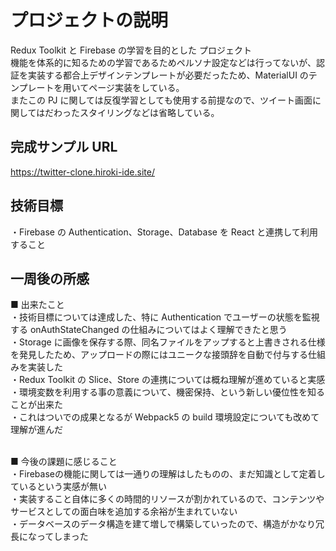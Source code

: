 # プロジェクトの説明

Redux Toolkit と Firebase の学習を目的とした プロジェクト<br>
機能を体系的に知るための学習であるためペルソナ設定などは行ってないが、認証を実装する都合上デザインテンプレートが必要だったため、MaterialUI のテンプレートを用いてページ実装をしている。<br>
またこの PJ に関しては反復学習としても使用する前提なので、ツイート画面に関してはだわったスタイリングなどは省略している。

## 完成サンプル URL

https://twitter-clone.hiroki-ide.site/

## 技術目標

・Firebase の Authentication、Storage、Database を React と連携して利用すること<br>

## 一周後の所感

■ 出来たこと<br>
・技術目標については達成した、特に Authentication でユーザーの状態を監視する onAuthStateChanged の仕組みについてはよく理解できたと思う<br>
・Storage に画像を保存する際、同名ファイルをアップすると上書きされる仕様を発見したため、アップロードの際にはユニークな接頭辞を自動で付与する仕組みを実装した<br>
・Redux Toolkit の Slice、Store の連携については概ね理解が進めていると実感<br>
・環境変数を利用する事の意義について、機密保持、という新しい優位性を知ることが出来た<br>
・これはついでの成果となるが Webpack5 の build 環境設定についても改めて理解が進んだ

<br>
■ 今後の課題に感じること<br>
・Firebaseの機能に関しては一通りの理解はしたものの、まだ知識として定着しているという実感が無い<br>
・実装すること自体に多くの時間的リソースが割かれているので、コンテンツやサービスとしての面白味を追加する余裕が生まれていない<br>
・データベースのデータ構造を建て増しで構築していったので、構造がかなり冗長になってしまった
